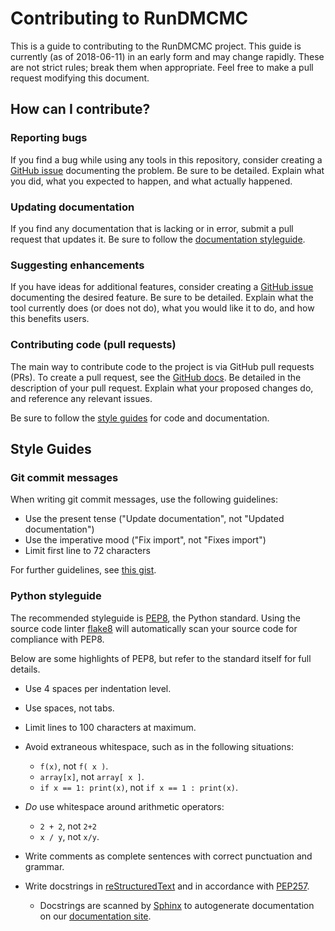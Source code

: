 # Contributing to RunDMCMC

This is a guide to contributing to the RunDMCMC project. This guide is
currently (as of 2018-06-11) in an early form and may change rapidly. These are
not strict rules; break them when appropriate. Feel free to make a pull request
modifying this document.

## How can I contribute?

### Reporting bugs

If you find a bug while using any tools in this repository, consider creating a
[GitHub issue](https://github.com/gerrymandr/RunDMCMC/issues) documenting the
problem. Be sure to be detailed. Explain what you did, what you expected to
happen, and what actually happened.

### Updating documentation

If you find any documentation that is lacking or in error, submit a pull
request that updates it. Be sure to follow the [documentation
styleguide](#documentation-styleguide).

### Suggesting enhancements

If you have ideas for additional features, consider creating a [GitHub
issue](https://github.com/gerrymandr/RunDMCMC/issues) documenting the desired
feature. Be sure to be detailed. Explain what the tool currently does (or does
not do), what you would like it to do, and how this benefits users.

### Contributing code (pull requests)

The main way to contribute code to the project is via GitHub pull requests
(PRs). To create a pull request, see the [GitHub
docs](https://help.github.com/articles/creating-a-pull-request/). Be detailed
in the description of your pull request. Explain what your proposed changes do,
and reference any relevant issues.

Be sure to follow the [style guides](#style-guides) for code and documentation.

## Style Guides

### Git commit messages

When writing git commit messages, use the following guidelines:

- Use the present tense ("Update documentation", not "Updated documentation")
- Use the imperative mood ("Fix import", not "Fixes import")
- Limit first line to 72 characters

For further guidelines, see [this
gist](https://gist.github.com/robertpainsi/b632364184e70900af4ab688decf6f53).

### Python styleguide

The recommended styleguide is
[PEP8](https://www.python.org/dev/peps/pep-0008/), the Python standard. Using
the source code linter [flake8](http://flake8.pycqa.org/en/latest/) will
automatically scan your source code for compliance with PEP8.

Below are some highlights of PEP8, but refer to the standard itself for full
details.

- Use 4 spaces per indentation level.

- Use spaces, not tabs.

- Limit lines to 100 characters at maximum.

- Avoid extraneous whitespace, such as in the following situations:
    - `f(x)`, not `f( x )`.
    - `array[x]`, not `array[ x ]`.
    - `if x == 1: print(x)`, not `if x == 1 : print(x)`.

- _Do_ use whitespace around arithmetic operators:
    - `2 + 2`, not `2+2`
    - `x / y`, not `x/y`.

- Write comments as complete sentences with correct punctuation and grammar.

- Write docstrings in
  [reStructuredText](http://docutils.sourceforge.net/rst.html) and in
  accordance with [PEP257](https://www.python.org/dev/peps/pep-0257/).

    - Docstrings are scanned by
      [Sphinx](http://www.sphinx-doc.org/en/master/index.html) to autogenerate
      documentation on our [documentation
      site](http://rundmcmc.readthedocs.io/en/latest/).
